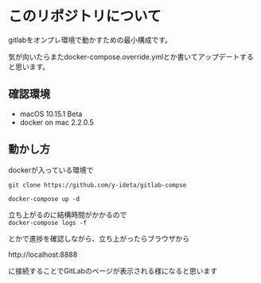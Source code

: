 # このリポジトリについて
gitlabをオンプレ環境で動かすための最小構成です。

気が向いたらまたdocker-compose.override.ymlとか書いてアップデートすると思います。

## 確認環境
- macOS 10.15.1 Beta
- docker on mac 2.2.0.5

## 動かし方
dockerが入っている環境で  

`git clone https://github.com/y-ideta/gitlab-compse`

`docker-compose up -d`

立ち上がるのに結構時間がかかるので  
`docker-compose logs -f`

とかで進捗を確認しながら、立ち上がったらブラウザから

http://localhost:8888

に接続することでGitLabのページが表示される様になると思います
